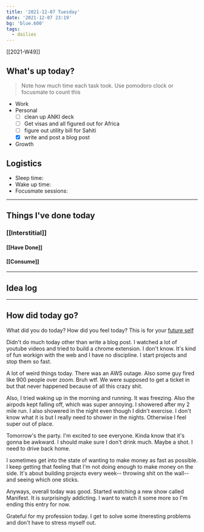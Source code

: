```yaml
---
title: '2021-12-07 Tuesday'
date: '2021-12-07 23:19'
bg: 'blue.600' 
tags:
  - dailies
---
```


[[2021-W49]]
## What's up today?
> Note how much time each task took. Use pomodoro clock or focusmate to count this
- Work
- Personal
	- [ ] clean up ANKI deck
	- [ ] Get visas and all figured out for Africa
	- [ ] figure out utility bill for Sahiti
	- [x] write and post a blog post
- Growth

## Logistics
- Sleep time:
- Wake up time:
- Focusmate sessions: 

___________________________
## Things I've done today

### [[Interstitial]]

#### [[Have Done]]

#### [[Consume]]

___________________________

## Idea log

___________________________
## How did today go?
What did you do today? How did you feel today? This is for your [future self](https://sive.rs/dj)

Didn't do much today other than write a blog post. I watched a lot of youtube videos and tried to build a chrome extension. I don't know. It's kind of fun workign with the web and I have no discipline. I start projects and stop them so fast.

A lot of weird things today. There was an AWS outage. Also some guy fired like 900 people over zoom. Bruh wtf. We were supposed to get a ticket in but that never happened because of all this crazy shit.

Also, I tried waking up in the morning and running. It was freezing. Also the airpods kept falling off, which was super annoying. I showered after my 2 mile run. I also showered in the night even though I didn't exercise. I don't know what it is but I really need to shower in the nights. Otherwise I feel super out of place.

Tomorrow's the party. I'm excited to see everyone. Kinda know that it's gonna be awkward. I should make sure I don't drink much. Maybe a shot. I need to drive back home.

I sometimes get into the state of wanting to make money as fast as possible. I keep getting that feeling that I'm not doing enough to make money on the side. It's about building projects every week-- throwing shit on the wall-- and seeing which one sticks.

Anyways, overall today was good. Started watching a new show called Manifest. It is surprisingly addicting. I want to watch it some more so I'm ending this entry for now.

Grateful for my profession today. I get to solve some itneresting problems and don't have to stress myself out.